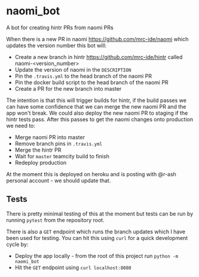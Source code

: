 # naomi_bot

A bot for creating hintr PRs from naomi PRs

When there is a new PR in naomi https://github.com/mrc-ide/naomi which updates the version number this bot will:
  * Create a new branch in hintr https://github.com/mrc-ide/hintr called naomi-<version_number>
  * Update the version of naomi in the `DESCRIPTION`
  * Pin the `.travis.yml` to the head branch of the naomi PR
  * Pin the docker build script to the head branch of the naomi PR
  * Create a PR for the new branch into master

The intention is that this will trigger builds for hintr, if the build passes we can have some confidence that we can merge the new naomi PR and the app won't break. We could also deploy the new naomi PR to staging if the hintr tests pass. After this passes to get the naomi changes onto production we need to:
  * Merge naomi PR into master
  * Remove branch pins in `.travis.yml`
  * Merge the hintr PR
  * Wait for `master` teamcity build to finish
  * Redeploy production

At the moment this is deployed on heroku and is posting with @r-ash personal account - we should update that.

## Tests

There is pretty minimal testing of this at the moment but tests can be run by running `pytest` from the repository root.

There is also a `GET` endpoint which runs the branch updates which I have been used for testing. You can hit this using `curl` for a quick development cycle by:
  * Deploy the app locally - from the root of this project run `python -m naomi_bot`
  * Hit the `GET` endpoint using `curl localhost:8080`